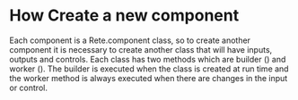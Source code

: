 # How Create a new component

Each component is a Rete.component class, so to create another component it is necessary to create another class that will have inputs, outputs and controls. Each class has two methods which are builder () and worker (). The builder is executed when the class is created at run time and the worker method is always executed when there are changes in the input or control.
